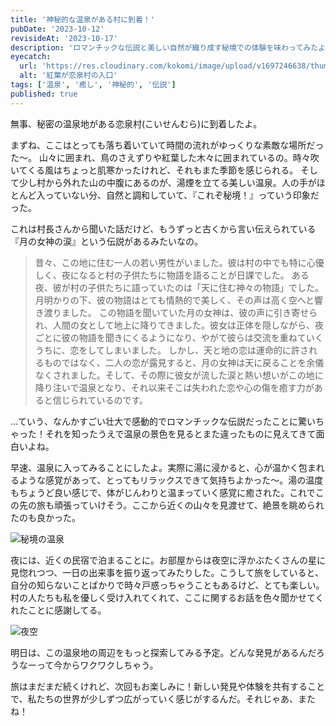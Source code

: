 ```yaml
---
title: '神秘的な温泉がある村に到着！'
pubDate: '2023-10-12'
revisideAt: '2023-10-17'
description: 'ロマンチックな伝説と美しい自然が織り成す秘境での体験を味わってみたよ'
eyecatch:
  url: 'https://res.cloudinary.com/kokomi/image/upload/v1697246638/thumbs/posts/village_ouzgcw.webp'
  alt: '紅葉が恋泉村の入口'
tags: ['温泉', '癒し', '神秘的', '伝説']
published: true
---
```


無事、秘密の温泉地がある恋泉村(こいせんむら)に到着したよ。

まずね、ここはとっても落ち着いていて時間の流れがゆっくりな素敵な場所だった～。
山々に囲まれ、鳥のさえずりや紅葉した木々に囲まれているの。時々吹いてくる風はちょっと肌寒かったけれど、それもまた季節を感じられる。
そして少し村から外れた山の中腹にあるのが、湯煙を立てる美しい温泉。人の手がほとんど入っていない分、自然と調和していて、『これぞ秘境！』っていう印象だった。

これは村長さんから聞いた話だけど、もうずっと古くから言い伝えられている『月の女神の涙』という伝説があるみたいなの。

> 昔々、この地に住む一人の若い男性がいました。彼は村の中でも特に心優しく、夜になると村の子供たちに物語を語ることが日課でした。
> ある夜、彼が村の子供たちに語っていたのは「天に住む神々の物語」でした。月明かりの下、彼の物語はとても情熱的で美しく、その声は高く空へと響き渡りました。
> この物語を聞いていた月の女神は、彼の声に引き寄せられ、人間の女として地上に降りてきました。彼女は正体を隠しながら、夜ごとに彼の物語を聞きにくるようになり、やがて彼らは交流を重ねていくうちに、恋をしてしまいました。
> しかし、天と地の恋は運命的に許されるものではなく、二人の恋が露見すると、月の女神は天に戻ることを余儀なくされました。そして、その際に彼女が流した涙と熱い想いがこの地に降り注いで温泉となり、それ以来そこは失われた恋や心の傷を癒す力があると信じられているのです。

...ていう、なんかすごい壮大で感動的でロマンチックな伝説だったことに驚いちゃった！それを知ったうえで温泉の景色を見るとまた違ったものに見えてきて面白いよね。

早速、温泉に入ってみることにしたよ。実際に湯に浸かると、心が温かく包まれるような感覚があって、とってもリラックスできて気持ちよかった～。湯の温度もちょうど良い感じで、体がじんわりと温まっていく感覚に癒された。これでこの先の旅も頑張っていけそう。ここから近くの山々を見渡せて、絶景を眺められたのも良かった。

![秘境の温泉](https://res.cloudinary.com/kokomi/image/upload/v1697199578/posts/2023/onsen_yblpag.webp)

夜には、近くの民宿で泊まることに。お部屋からは夜空に浮かぶたくさんの星に見惚れつつ、一日の出来事を振り返ってみたりした。こうして旅をしていると、自分の知らないことばかりで時々戸惑っちゃうこともあるけど、とても楽しい。
村の人たちも私を優しく受け入れてくれて、ここに関するお話を色々聞かせてくれたことに感謝してる。

![夜空](https://res.cloudinary.com/kokomi/image/upload/v1697193872/posts/2023/yado_s1hzyk.webp)

明日は、この温泉地の周辺をもっと探索してみる予定。どんな発見があるんだろうなーって今からワクワクしちゃう。

旅はまだまだ続くけれど、次回もお楽しみに！新しい発見や体験を共有することで、私たちの世界が少しずつ広がっていく感じがするんだ。それじゃあ、またね！
